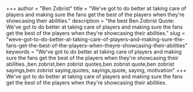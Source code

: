+++
author = "Ben Zobrist"
title = "We've got to do better at taking care of players and making sure the fans get the best of the players when they're showcasing their abilities."
description = "the best Ben Zobrist Quote: We've got to do better at taking care of players and making sure the fans get the best of the players when they're showcasing their abilities."
slug = "weve-got-to-do-better-at-taking-care-of-players-and-making-sure-the-fans-get-the-best-of-the-players-when-theyre-showcasing-their-abilities"
keywords = "We've got to do better at taking care of players and making sure the fans get the best of the players when they're showcasing their abilities.,ben zobrist,ben zobrist quotes,ben zobrist quote,ben zobrist sayings,ben zobrist saying,quotes, sayings,quote, saying, motivation"
+++
We've got to do better at taking care of players and making sure the fans get the best of the players when they're showcasing their abilities.
